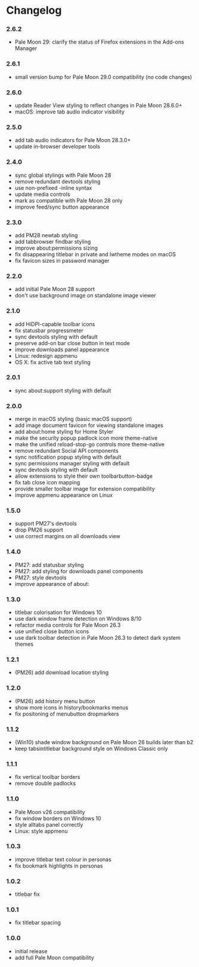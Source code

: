# Changelog

### 2.6.2
- Pale Moon 29: clarify the status of Firefox extensions in the Add-ons Manager

### 2.6.1
- small version bump for Pale Moon 29.0 compatibility (no code changes)

### 2.6.0
- update Reader View styling to reflect changes in Pale Moon 28.6.0+
- macOS: improve tab audio indicator visibility

### 2.5.0
- add tab audio indicators for Pale Moon 28.3.0+
- update in-browser developer tools

### 2.4.0
- sync global stylings with Pale Moon 28
- remove redundant devtools styling
- use non-prefixed -inline syntax
- update media controls
- mark as compatible with Pale Moon 28 only
- improve feed/sync button appearance

### 2.3.0
- add PM28 newtab styling
- add tabbrowser findbar styling
- improve about:permissions sizing
- fix disappearing titlebar in private and lwtheme modes on macOS
- fix favicon sizes in password manager

### 2.2.0
- add initial Pale Moon 28 support
- don't use background image on standalone image viewer

### 2.1.0
- add HiDPI-capable toolbar icons
- fix statusbar progressmeter
- sync devtools styling with default
- preserve add-on bar close button in text mode
- improve downloads panel appearance
- Linux: redesign appmenu
- OS X: fix active tab text styling

### 2.0.1
- sync about:support styling with default

### 2.0.0
- merge in macOS styling (basic macOS support)
- add image document favicon for viewing standalone images
- add about:home styling for Home Styler
- make the security popup padlock icon more theme-native
- make the unified reload-stop-go controls more theme-native
- remove redundant Social API components
- sync notification popup styling with default
- sync permissions manager styling with default
- sync devtools styling with default
- allow extensions to style their own toolbarbutton-badge
- fix tab close icon mapping
- provide smaller toolbar image for extension compatibility
- improve appmenu appearance on Linux

### 1.5.0
- support PM27's devtools
- drop PM26 support
- use correct margins on all downloads view

### 1.4.0
- PM27: add statusbar styling
- PM27: add styling for downloads panel components
- PM27: style devtools
- improve appearance of about:

### 1.3.0
- titlebar colorisation for Windows 10
- use dark window frame detection on Windows 8/10
- refactor media controls for Pale Moon 26.3
- use unified close button icons
- use dark toolbar detection in Pale Moon 26.3 to detect dark system themes

### 1.2.1
- (PM26) add download location styling

### 1.2.0
- (PM26) add history menu button
- show more icons in history/bookmarks menus
- fix positoning of menubutton dropmarkers

### 1.1.2
- (Win10) shade window background on Pale Moon 26 builds later than b2
- keep tabsintitlebar background style on Windows Classic only

### 1.1.1
- fix vertical toolbar borders
- remove double padlocks

### 1.1.0
- Pale Moon v26 compatibility
- fix window borders on Windows 10
- style alltabs panel correctly
- Linux: style appmenu

### 1.0.3
- improve titlebar text colour in personas
- fix bookmark highlights in personas

### 1.0.2
- titlebar fix

### 1.0.1
- fix titlebar spacing

### 1.0.0
- initial release
- add full Pale Moon compatibility